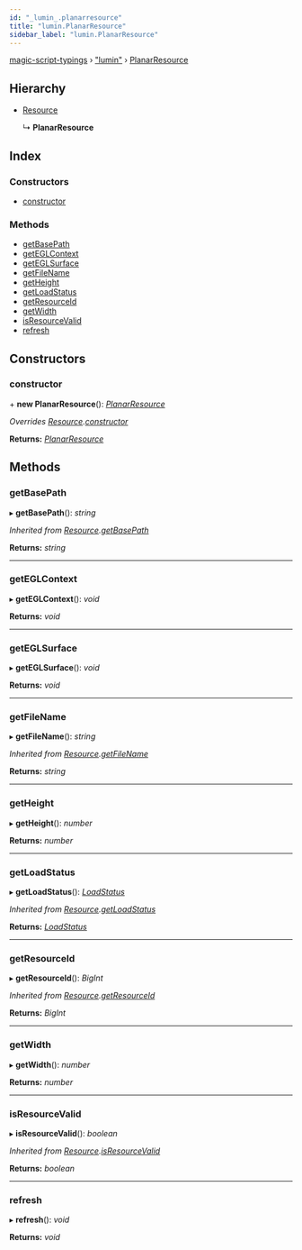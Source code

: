 ```yaml
---
id: "_lumin_.planarresource"
title: "lumin.PlanarResource"
sidebar_label: "lumin.PlanarResource"
---
```


[magic-script-typings](../index.md) › [&quot;lumin&quot;](../modules/_lumin_.md) › [PlanarResource](_lumin_.planarresource.md)

## Hierarchy

* [Resource](_lumin_.resource.md)

  ↳ **PlanarResource**

## Index

### Constructors

* [constructor](_lumin_.planarresource.md#constructor)

### Methods

* [getBasePath](_lumin_.planarresource.md#getbasepath)
* [getEGLContext](_lumin_.planarresource.md#geteglcontext)
* [getEGLSurface](_lumin_.planarresource.md#geteglsurface)
* [getFileName](_lumin_.planarresource.md#getfilename)
* [getHeight](_lumin_.planarresource.md#getheight)
* [getLoadStatus](_lumin_.planarresource.md#getloadstatus)
* [getResourceId](_lumin_.planarresource.md#getresourceid)
* [getWidth](_lumin_.planarresource.md#getwidth)
* [isResourceValid](_lumin_.planarresource.md#isresourcevalid)
* [refresh](_lumin_.planarresource.md#refresh)

## Constructors

###  constructor

\+ **new PlanarResource**(): *[PlanarResource](_lumin_.planarresource.md)*

*Overrides [Resource](_lumin_.resource.md).[constructor](_lumin_.resource.md#constructor)*

**Returns:** *[PlanarResource](_lumin_.planarresource.md)*

## Methods

###  getBasePath

▸ **getBasePath**(): *string*

*Inherited from [Resource](_lumin_.resource.md).[getBasePath](_lumin_.resource.md#getbasepath)*

**Returns:** *string*

___

###  getEGLContext

▸ **getEGLContext**(): *void*

**Returns:** *void*

___

###  getEGLSurface

▸ **getEGLSurface**(): *void*

**Returns:** *void*

___

###  getFileName

▸ **getFileName**(): *string*

*Inherited from [Resource](_lumin_.resource.md).[getFileName](_lumin_.resource.md#getfilename)*

**Returns:** *string*

___

###  getHeight

▸ **getHeight**(): *number*

**Returns:** *number*

___

###  getLoadStatus

▸ **getLoadStatus**(): *[LoadStatus](../enums/_lumin_.resources.loadstatus.md)*

*Inherited from [Resource](_lumin_.resource.md).[getLoadStatus](_lumin_.resource.md#getloadstatus)*

**Returns:** *[LoadStatus](../enums/_lumin_.resources.loadstatus.md)*

___

###  getResourceId

▸ **getResourceId**(): *BigInt*

*Inherited from [Resource](_lumin_.resource.md).[getResourceId](_lumin_.resource.md#getresourceid)*

**Returns:** *BigInt*

___

###  getWidth

▸ **getWidth**(): *number*

**Returns:** *number*

___

###  isResourceValid

▸ **isResourceValid**(): *boolean*

*Inherited from [Resource](_lumin_.resource.md).[isResourceValid](_lumin_.resource.md#isresourcevalid)*

**Returns:** *boolean*

___

###  refresh

▸ **refresh**(): *void*

**Returns:** *void*